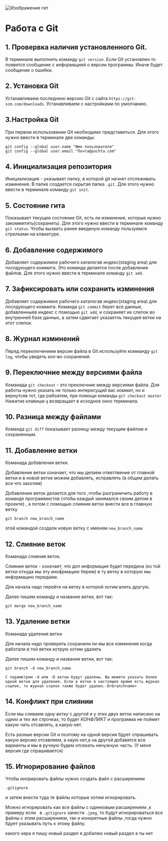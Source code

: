 ![Изображение гит](git.jpeg)
# Работа с Git

## 1. Провервка наличия установленного Git.
В терминале выполнить команду `git version`.
Если Git установлен то появится сообщение 
с информацией о версии программы.
Иначе будет сообщение о ошибки.

##  2. Установка Git
Устанавливаем последнюю версию Git c cайта 
`https://git-scm.com/downloads`.
Устанавливаем с настройками по умолчанию.

## 3.Настройка Git
При первом иcпользовании Git необходимо представиться. Для этого нужно
ввести в терминале две команды: 

```
git config --global user.name "Имя пользователя"
git config --global user.email "Почта@pochta.com"
```
## 4. Инициализация репозитория
Инициализация - указывает папку, в которой git начнет отслеживать изминения. 
В папке создается скрытая папка `.git`.
Для этого нужно ввести в терминале команду `git init`.

## 5. Состояние гита
Показывает текущее состояние Git, есть ли изминения, которые нужно закоммитить(сохранить). 
Для этого нужно ввести в терминале команду `git status`.
Чтобы вызвать ранее введеную команду пользуемся стрелками на клвиатуре.

## 6. Добавление содержимого
Добавляет содержимое рабочего каталогав индекс(staging area) для послдующего коммита.
Это команда делается после добавления файлов.
Для этого нужно ввести в терминале команду `git add`.

## 7. Зафиксировать или сохранить изминения
Добавляет содержимое рабочего каталогав индекс(staging area) для послдующего коммита.
Команда `git commit` берет все данные, добавленныев индекс с помощью `git add`, и сохраняет их слепок во внутренней базе данных, а затем сдвигает указаетль текущей ветки на этот слепок. 

## 8. Журнал изминений
Перед переключением версии файла в Git используйте комманду `git log`, чтобы увидеть кол-во сохранений. 

## 9. Переключние между версиями файла
Команада `git checkout` - это преключние между версиями файла. Для работы нужно указать не только интересущий вас коммит, но и вернутсяв тот, где рабоатем, при помощи команды `git checkout master` 
 Нажатие клавиши `q` возвращает в исходное окно терминала. 

## 10. Разница между файлами
Команда `git diff` показывает разницу между текущим файлом и сохраненным. 

## 11. Добавление ветки
Команада добавления ветки.

Добавление ветки означает, что мы делаем ответлвение от главной ветки и в новой ветке можем добавлять, исправлять (в общем делать все что захотим)

Добавление веток делается для того ,чтобы разграничить работу в команде программистов (чтобы каждый занимался своим делом в проекте) , а потом с помощью слияния веток внести все в главную ветку
```
git branch new_branch_name
```
этой командой создали новую ветку с именем `new_branch_name`

## 12. Слияние веток
Команада слияния веток.

Слияние веток  - означает, что доп информация будет передена (из той ветки откуда мы эту инофрмацию берем) в ту ветку в которую мы информацию передаем. 

Для начала надо перейти на ветку в которой хотим влить другую.

Далее пишем команду и название ветки, вот так: 
```
git merge new_branch_name
``` 

## 13. Удаление ветки
Команада удаления ветки  

Для начала надо проверить сохранили ли мы все изменения когда работали в той ветки котрую хотим удалить 

Далее пишем команду и название ветки, вот так: 

    git branch -d new_branch_name

    С параметром -d или -D ветки будут удалены. Вы можете указать более одной ветки для удаления. Если в ветке в настоящее время есть журнал ссылок, то журнал ссылок также будет удален.-D<branchname>


## 14. Конфликт при слиянии
Если мы сливаем *одну ветку* с *другой* и у этих двух веток написано на одних и тех же строчках, то будет *КОНФЛИКТ* и программа не поймет какую чать отсавлять, а какую нет.

Есть разные версии Git и поэтому на одной версии бдует спрашивать какую версию отсавляем, а каую нет,а на другой добавятся все варианты и мы в ручную будем отсекать ненужную часть. (У меня версия где спрашивается)

## 15. Игнорирование файлов
 Чтобы инорировать файлы нужно создать файл с расширением 

    .gitignore
 
и затем внести туда те файлы которые хотим игнорировать. 

Можно игнорировать как все файлы с одинковым расширением ,к примеру если   в `.gitignore` занести  `.jpeg`,  то будут игнорироваться все файлы с этим расширением,  так и конкретные файлы ,тогда нужно бдует указывать путь к этому файлу.


какого хера 
я пишу новый раздел 
я добаляю новый раздел а ты нет 
